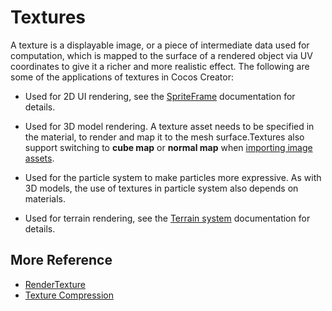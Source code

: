 # Textures

A texture is a displayable image, or a piece of intermediate data used for computation, which is mapped to the surface of a rendered object via UV coordinates to give it a richer and more realistic effect. The following are some of the applications of textures in Cocos Creator:

- Used for 2D UI rendering, see the [SpriteFrame](../../asset/sprite-frame.md) documentation for details.

- Used for 3D model rendering. A texture asset needs to be specified in the material, to render and map it to the mesh surface.Textures also support switching to **cube map** or **normal map** when [importing image assets](../../asset/image.md).

- Used for the particle system to make particles more expressive. As with 3D models, the use of textures in particle system also depends on materials.

- Used for terrain rendering, see the [Terrain system](../../editor/terrain/index.md) documentation for details.

## More Reference

- [RenderTexture](../../asset/render-texture.md)
- [Texture Compression](../../asset/compress-texture.md)
